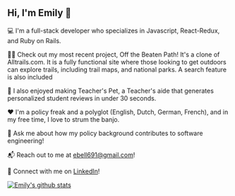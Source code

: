 <!---
ecbell/ecbell is a ✨ special ✨ repository because its `README.md` (this file) appears on your GitHub profile.
You can click the Preview link to take a look at your changes.
--->

<h2>Hi, I'm Emily 👋 </h2>

💻 I'm a full-stack developer who specializes in Javascript, React-Redux, and Ruby on Rails.

👩‍💻 Check out my most recent project, Off the Beaten Path! It's a clone of Alltrails.com. It is a fully functional site where those looking to get outdoors can explore trails, including trail maps, and national parks. A search feature is also included

🍎 I also enjoyed making Teacher's Pet, a Teacher's aide that generates personalized student reviews in under 30 seconds.

❤️ I'm a policy freak and a polyglot (English, Dutch, German, French), and in my free time, I love to strum the banjo.

💬 Ask me about how my policy background contributes to software engineering!

📬 Reach out to me at ebell691@gmail.com!

🔗 Connect with me on [LinkedIn](https://www.linkedin.com/in/emily-bell-062991/)!


[![Emily's github stats](https://github-readme-stats.vercel.app/api?username=ecbell)](https://github.com/ecbell/github-readme-stats)


